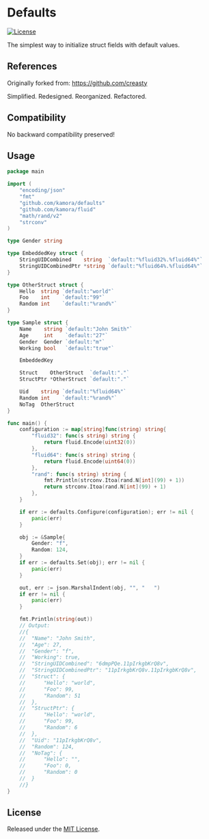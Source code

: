 # Defaults

[![License](https://img.shields.io/github/license/kamora/defaults)](./LICENSE)

The simplest way to initialize struct fields with default values.

## References

Originally forked from: https://github.com/creasty

Simplified. Redesigned. Reorganized. Refactored.

## Compatibility
No backward compatibility preserved!

## Usage

```go
package main

import (
	"encoding/json"
	"fmt"
	"github.com/kamora/defaults"
	"github.com/kamora/fluid"
	"math/rand/v2"
	"strconv"
)

type Gender string

type EmbeddedKey struct {
	StringUIDCombined    string  `default:"%fluid32%.%fluid64%"`
	StringUIDCombinedPtr *string `default:"%fluid64%.%fluid64%"`
}

type OtherStruct struct {
	Hello  string `default:"world"` 
	Foo    int    `default:"99"`
	Random int    `default:"%rand%"`
}

type Sample struct {
	Name    string `default:"John Smith"`
	Age     int    `default:"27"`
	Gender  Gender `default:"m"`
	Working bool   `default:"true"`

	EmbeddedKey

	Struct    OtherStruct  `default:"."`
	StructPtr *OtherStruct `default:"."`

	Uid    string `default:"%fluid64%"`
	Random int    `default:"%rand%"`
	NoTag  OtherStruct
}

func main() {
	configuration := map[string]func(string) string{
		"fluid32": func(s string) string {
			return fluid.Encode(uint32(0))
		},
		"fluid64": func(s string) string {
			return fluid.Encode(uint64(0))
		},
		"rand": func(s string) string {
			fmt.Println(strconv.Itoa(rand.N[int](99) + 1))
			return strconv.Itoa(rand.N[int](99) + 1)
		},
	}

	if err := defaults.Configure(configuration); err != nil {
		panic(err)
	}

	obj := &Sample{
		Gender: "f",
		Random: 124,
	}
	if err := defaults.Set(obj); err != nil {
		panic(err)
	}

	out, err := json.MarshalIndent(obj, "", "	")
	if err != nil {
		panic(err)
	}

	fmt.Println(string(out))
	// Output:
	//{
	//	"Name": "John Smith",
	//	"Age": 27,
	//	"Gender": "f",
	//	"Working": true,
	//	"StringUIDCombined": "6dmpPQe.11pIrkgbKrQ8v",
	//	"StringUIDCombinedPtr": "11pIrkgbKrQ8v.11pIrkgbKrQ8v",
	//	"Struct": {
	//		"Hello": "world",
	//		"Foo": 99,
	//		"Random": 51
	//	},
	//	"StructPtr": {
	//		"Hello": "world",
	//		"Foo": 99,
	//		"Random": 6
	//	},
	//	"Uid": "11pIrkgbKrQ8v",
	//	"Random": 124,
	//	"NoTag": {
	//		"Hello": "",
	//		"Foo": 0,
	//		"Random": 0
	//	}
	//}
}
```

## License

Released under the [MIT License](./LICENSE).
